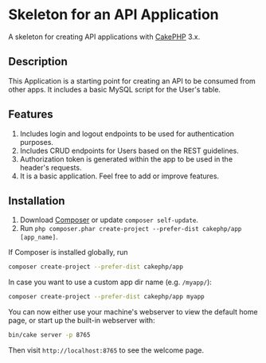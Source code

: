 # Skeleton for an API Application

A skeleton for creating API applications with [CakePHP](http://cakephp.org) 3.x.

## Description

This Application is a starting point for creating an API to be consumed from other apps. It includes a basic MySQL script for the User's table.

## Features
1. Includes login and logout endpoints to be used for authentication purposes.
2. Includes CRUD endpoints for Users based on the REST guidelines.
3. Authorization token is generated within the app to be used in the header's requests.
4. It is a basic application. Feel free to add or improve features.

## Installation

1. Download [Composer](http://getcomposer.org/doc/00-intro.md) or update `composer self-update`.
2. Run `php composer.phar create-project --prefer-dist cakephp/app [app_name]`.

If Composer is installed globally, run

```bash
composer create-project --prefer-dist cakephp/app
```

In case you want to use a custom app dir name (e.g. `/myapp/`):

```bash
composer create-project --prefer-dist cakephp/app myapp
```

You can now either use your machine's webserver to view the default home page, or start
up the built-in webserver with:

```bash
bin/cake server -p 8765
```

Then visit `http://localhost:8765` to see the welcome page.